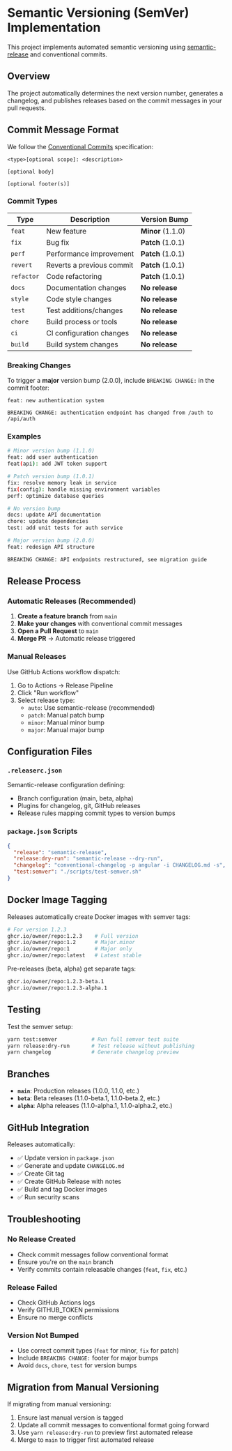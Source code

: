 # Semantic Versioning (SemVer) Implementation

This project implements automated semantic versioning using [semantic-release](https://semantic-release.gitbook.io/semantic-release/) and conventional commits.

## Overview

The project automatically determines the next version number, generates a changelog, and publishes releases based on the commit messages in your pull requests.

## Commit Message Format

We follow the [Conventional Commits](https://www.conventionalcommits.org/) specification:

```
<type>[optional scope]: <description>

[optional body]

[optional footer(s)]
```

### Commit Types

| Type       | Description               | Version Bump      |
| ---------- | ------------------------- | ----------------- |
| `feat`     | New feature               | **Minor** (1.1.0) |
| `fix`      | Bug fix                   | **Patch** (1.0.1) |
| `perf`     | Performance improvement   | **Patch** (1.0.1) |
| `revert`   | Reverts a previous commit | **Patch** (1.0.1) |
| `refactor` | Code refactoring          | **Patch** (1.0.1) |
| `docs`     | Documentation changes     | **No release**    |
| `style`    | Code style changes        | **No release**    |
| `test`     | Test additions/changes    | **No release**    |
| `chore`    | Build process or tools    | **No release**    |
| `ci`       | CI configuration changes  | **No release**    |
| `build`    | Build system changes      | **No release**    |

### Breaking Changes

To trigger a **major** version bump (2.0.0), include `BREAKING CHANGE:` in the commit footer:

```
feat: new authentication system

BREAKING CHANGE: authentication endpoint has changed from /auth to /api/auth
```

### Examples

```bash
# Minor version bump (1.1.0)
feat: add user authentication
feat(api): add JWT token support

# Patch version bump (1.0.1)
fix: resolve memory leak in service
fix(config): handle missing environment variables
perf: optimize database queries

# No version bump
docs: update API documentation
chore: update dependencies
test: add unit tests for auth service

# Major version bump (2.0.0)
feat: redesign API structure

BREAKING CHANGE: API endpoints restructured, see migration guide
```

## Release Process

### Automatic Releases (Recommended)

1. **Create a feature branch** from `main`
2. **Make your changes** with conventional commit messages
3. **Open a Pull Request** to `main`
4. **Merge PR** → Automatic release triggered

### Manual Releases

Use GitHub Actions workflow dispatch:

1. Go to Actions → Release Pipeline
2. Click "Run workflow"
3. Select release type:
   - `auto`: Use semantic-release (recommended)
   - `patch`: Manual patch bump
   - `minor`: Manual minor bump
   - `major`: Manual major bump

## Configuration Files

### `.releaserc.json`

Semantic-release configuration defining:

- Branch configuration (main, beta, alpha)
- Plugins for changelog, git, GitHub releases
- Release rules mapping commit types to version bumps

### `package.json` Scripts

```json
{
  "release": "semantic-release",
  "release:dry-run": "semantic-release --dry-run",
  "changelog": "conventional-changelog -p angular -i CHANGELOG.md -s",
  "test:semver": "./scripts/test-semver.sh"
}
```

## Docker Image Tagging

Releases automatically create Docker images with semver tags:

```bash
# For version 1.2.3
ghcr.io/owner/repo:1.2.3    # Full version
ghcr.io/owner/repo:1.2      # Major.minor
ghcr.io/owner/repo:1        # Major only
ghcr.io/owner/repo:latest   # Latest stable
```

Pre-releases (beta, alpha) get separate tags:

```bash
ghcr.io/owner/repo:1.2.3-beta.1
ghcr.io/owner/repo:1.2.3-alpha.1
```

## Testing

Test the semver setup:

```bash
yarn test:semver           # Run full semver test suite
yarn release:dry-run       # Test release without publishing
yarn changelog             # Generate changelog preview
```

## Branches

- **`main`**: Production releases (1.0.0, 1.1.0, etc.)
- **`beta`**: Beta releases (1.1.0-beta.1, 1.1.0-beta.2, etc.)
- **`alpha`**: Alpha releases (1.1.0-alpha.1, 1.1.0-alpha.2, etc.)

## GitHub Integration

Releases automatically:

- ✅ Update version in `package.json`
- ✅ Generate and update `CHANGELOG.md`
- ✅ Create Git tag
- ✅ Create GitHub Release with notes
- ✅ Build and tag Docker images
- ✅ Run security scans

## Troubleshooting

### No Release Created

- Check commit messages follow conventional format
- Ensure you're on the `main` branch
- Verify commits contain releasable changes (`feat`, `fix`, etc.)

### Release Failed

- Check GitHub Actions logs
- Verify GITHUB_TOKEN permissions
- Ensure no merge conflicts

### Version Not Bumped

- Use correct commit types (`feat` for minor, `fix` for patch)
- Include `BREAKING CHANGE:` footer for major bumps
- Avoid `docs`, `chore`, `test` for version bumps

## Migration from Manual Versioning

If migrating from manual versioning:

1. Ensure last manual version is tagged
2. Update all commit messages to conventional format going forward
3. Use `yarn release:dry-run` to preview first automated release
4. Merge to `main` to trigger first automated release
